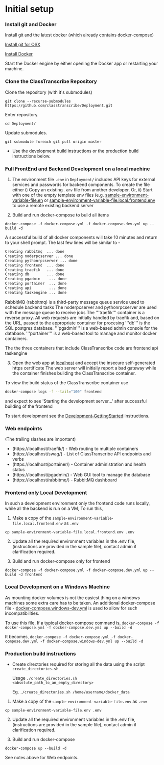 # Initial setup

 ### Install git and Docker

Install git and the latest docker (which already contains docker-compose)

   [Install git for OSX](https://git-scm.com/book/en/v2/Getting-Started-Installing-Git)
   
   [Install Docker](https://www.docker.com/products/docker-desktop)
   
   Start the Docker engine by either opening the Docker app or restarting your machine.
      
### Clone the ClassTranscribe Repository

Clone the repository (with it's submodules)

  `git clone --recurse-submodules https://github.com/classtranscribe/Deployment.git`
  
Enter repository.

  `cd Deployment/`
  
Update submodules.

  `git submodule foreach git pull origin master`

* Use the development build instructions or the production build instructions below.
  
### Full FrontEnd and Backend Development on a local machine

1. The environment file `.env` in `Deployment/` includes API keys for external services and passwords for backend components. To create the file either
i) Copy an existing `.env` file from another developer. Or,
ii) Start with one of the empty template env files (e.g. [sample-environment-variable-file.en](https://github.com/classtranscribe/Deployment/blob/master/sample-environment-variable-file.env) or
[sample-environment-variable-file.local.frontend.env](https://github.com/classtranscribe/Deployment/blob/master/sample-environment-variable-file.local.frontend.env) to use a remote existing backend server

2. Build and run docker-compose to build all items

  `docker-compose -f docker-compose.yml -f docker-compose.dev.yml up --build -d`

A successful build of all docker components will take 10 minutes and return to your shell prompt. The last few lines will be similar to -

````sh
Creating rabbitmq  ... done
Creating noderpcserver ... done
Creating pythonrpcserver ... done
Creating frontend  ... done
Creating traefik   ... done
Creating db        ... done
Creating pgadmin    ... done
Creating portainer  ... done
Creating api        ... done
Creating taskengine ... done
````


RabbitMQ (rabbitmq) is a third-party message queue service used to schedule backend tasks
The noderpcserver and pythonrpcserver are used with the message queue to receive jobs 
The '''traefik''' container is a reverse proxy. All web requests are initially handled by traefik and, based on the URL, passed to the appropriate container for procesing
'''db''' is the SQL postgres database.
'''pgadmin''' is a web-based admin console for the database.
'''portainer''' is a web-based tool to manage and monitor docker containers.

The the three containers that include ClassTranscribe code are 
frontend
api
taskengine


3. Open the web app at [localhost](https://localhost) and accept the insecure self-generated https certificate
The web server will initially report a bad gateway while the container finishes building the ClassTranscribe container.

To view the build status of the ClassTranscribe container use
```sh
docker-compose logs -f --tail="100" frontend
```

and expect to see 'Starting the development server...' after successful building of the frontend

To start development see the [Development-GettingStarted](./Development-GettingStarted.md) instructions.

### Web endpoints

(The trailing slashes are important)
* (https://localhost/traefik/) - Web routing to multiple containers
* (https://localhost/swag/) - List of ClassTranscribe API endpoints and verbs
* (https://localhost/portainer/) - Container administration and health status
* (https://localhost/pgadmin/) - Web GUI tool to manage the database
* (https://localhost/rabbitmq/) - RabbitMQ dashboard

### Frontend only Local Development

In such a development environment only the frontend code runs locally, while all the backend is run on a VM,
To run this, 
1. Make a copy of the `sample-environment-variable-file.local.frontend.env` as `.env`

  `cp sample-environment-variable-file.local.frontend.env .env`
  
2. Update all the required environment variables in the .env file, (instructions are provided in the sample file), contact admin if clarification required.

3. Build and run docker-compose only for frontend

  `docker-compose -f docker-compose.yml -f docker-compose.dev.yml up --build -d frontend`

### Local Development on a Windows Machine

As mounting docker volumes is not the easiest thing on a windows machines some extra care has to be taken. An additional docker-compose file - [docker-compose.windows-dev.yml](docker-compose.windows-dev.yml) is used to allow for such incompatibilities.

To use this file,
If a typical docker-compose command is,
`docker-compose -f docker-compose.yml -f docker-compose.dev.yml up --build -d`

It becomes,
`docker-compose -f docker-compose.yml -f docker-compose.dev.yml -f docker-compose.windows-dev.yml up --build -d`

### Production build instructions

* Create directories required for storing all the data using the script `create_directories.sh`

  Usage `./create_directories.sh <absolute_path_to_an_empty_directory>`
  
  Eg. `./create_directories.sh /home/username/docker_data`


1. Make a copy of the `sample-environment-variable-file.env` as `.env`

  `cp sample-environment-variable-file.env .env`
  
2. Update all the required environment variables in the .env file, (instructions are provided in the sample file), contact admin if clarification required.

3. Build and run docker-compose

  `docker-compose up --build -d`
  
  See notes above for Web endpoints.
  
